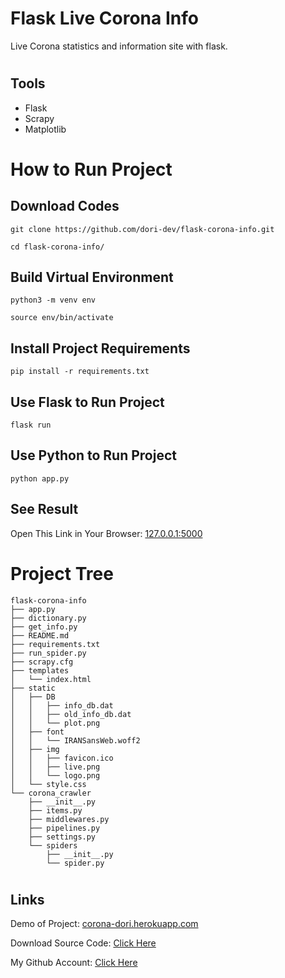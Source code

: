 # Flask Live Corona Info

Live Corona statistics and information site with flask.

#
## Tools

- Flask
- Scrapy
- Matplotlib

#

# How to Run Project

## Download Codes

```
git clone https://github.com/dori-dev/flask-corona-info.git
```

```
cd flask-corona-info/
```

## Build Virtual Environment

```
python3 -m venv env
```

```
source env/bin/activate
```

## Install Project Requirements

```
pip install -r requirements.txt
```

## Use Flask to Run Project

```
flask run
```

## Use Python to Run Project

```
python app.py
```

## See Result

Open This Link in Your Browser: [127.0.0.1:5000](http://127.0.0.1:5000/)

#
# Project Tree

```
flask-corona-info
├── app.py
├── dictionary.py
├── get_info.py
├── README.md
├── requirements.txt
├── run_spider.py
├── scrapy.cfg
├── templates
│   └── index.html
├── static
│   ├── DB
│   │   ├── info_db.dat
│   │   ├── old_info_db.dat
│   │   └── plot.png
│   ├── font
│   │   └── IRANSansWeb.woff2
│   ├── img
│   │   ├── favicon.ico
│   │   ├── live.png
│   │   └── logo.png
│   └── style.css
└── corona_crawler
    ├── __init__.py
    ├── items.py
    ├── middlewares.py
    ├── pipelines.py
    ├── settings.py
    └── spiders
        ├── __init__.py
        └── spider.py
```

#
## Links

Demo of Project: [corona-dori.herokuapp.com](https://corona-dori.herokuapp.com/)

Download Source Code: [Click Here](https://github.com/dori-dev/flask-corona-info/archive/refs/heads/master.zip)

My Github Account: [Click Here](https://github.com/dori-dev/)
